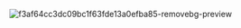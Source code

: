

![f3af64cc3dc09bc1f63fde13a0efba85-removebg-preview](https://github.com/user-attachments/assets/c29478d8-5b95-4375-b877-d98c1af99f7e)


 
         
